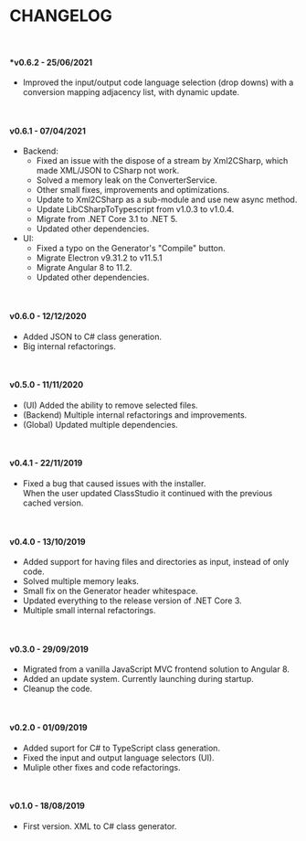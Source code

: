 # CHANGELOG

&nbsp;

#### *v0.6.2 - 25/06/2021

  - Improved the input/output code language selection (drop downs) with a conversion mapping
    adjacency list, with dynamic update.

&nbsp;

#### v0.6.1 - 07/04/2021

  - Backend:
    - Fixed an issue with the dispose of a stream by Xml2CSharp, which made XML/JSON to CSharp not work.
    - Solved a memory leak on the ConverterService.
    - Other small fixes, improvements and optimizations.
    - Update to Xml2CSharp as a sub-module and use new async method.
    - Update LibCSharpToTypescript from v1.0.3 to v1.0.4.
    - Migrate from .NET Core 3.1 to .NET 5.
    - Updated other dependencies.
  - UI:
    - Fixed a typo on the Generator's "Compile" button.
    - Migrate Electron v9.31.2 to v11.5.1
    - Migrate Angular 8 to 11.2.
    - Updated other dependencies.

&nbsp;

#### v0.6.0 - 12/12/2020

  - Added JSON to C# class generation.
  - Big internal refactorings.

&nbsp;

#### v0.5.0 - 11/11/2020

  - (UI) Added the ability to remove selected files.
  - (Backend) Multiple internal refactorings and improvements.
  - (Global) Updated multiple dependencies.

&nbsp;

#### v0.4.1 - 22/11/2019

  - Fixed a bug that caused issues with the installer.\
    When the user updated ClassStudio it continued
    with the previous cached version.

&nbsp;

#### v0.4.0 - 13/10/2019

  - Added support for having files and directories as input, instead of only code.
  - Solved multiple memory leaks.
  - Small fix on the Generator header whitespace.
  - Updated everything to the release version of .NET Core 3.
  - Multiple small internal refactorings.

&nbsp;

#### v0.3.0 - 29/09/2019

  - Migrated from a vanilla JavaScript MVC frontend solution to Angular 8.
  - Added an update system. Currently launching during startup.
  - Cleanup the code.

&nbsp;

#### v0.2.0 - 01/09/2019

  - Added suport for C# to TypeScript class generation.
  - Fixed the input and output language selectors (UI).
  - Muliple other fixes and code refactorings.

&nbsp;

#### v0.1.0 - 18/08/2019

  - First version. XML to C# class generator.
